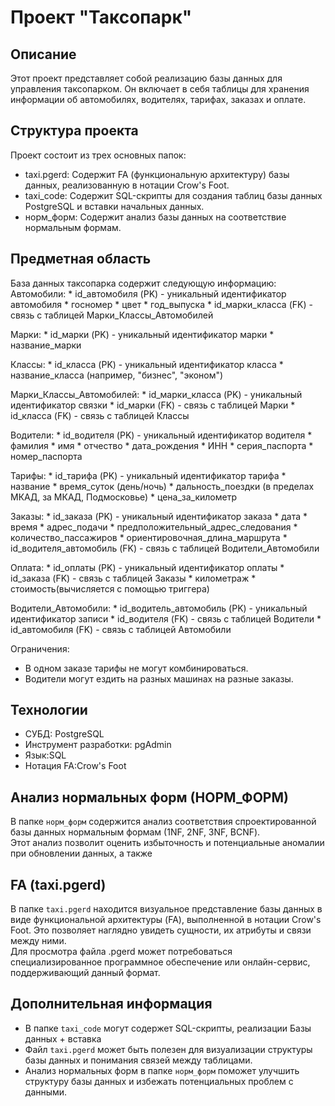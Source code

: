 # Проект "Таксопарк"

## Описание

Этот проект представляет собой реализацию базы данных для управления таксопарком. Он включает в себя таблицы для хранения информации 
об автомобилях, водителях, тарифах, заказах и оплате.

## Структура проекта

Проект состоит из трех основных папок:

* taxi.pgerd: Содержит FA (функциональную архитектуру) базы данных, реализованную в нотации Crow's Foot.
* taxi_code: Содержит SQL-скрипты для создания таблиц базы данных PostgreSQL и вставки начальных данных.
* норм_форм: Содержит анализ базы данных на соответствие нормальным формам.

## Предметная область

База данных таксопарка содержит следующую информацию:
  Автомобили:
    *   id_автомобиля (PK) - уникальный идентификатор автомобиля
    *   госномер
    *   цвет
    *   год_выпуска
    *   id_марки_класса (FK) - связь с таблицей Марки_Классы_Автомобилей

  Марки:
    *   id_марки (PK) - уникальный идентификатор марки
    *   название_марки

  Классы:
    *   id_класса (PK) - уникальный идентификатор класса
    *   название_класса (например, "бизнес", "эконом")

  Марки_Классы_Автомобилей:
    *   id_марки_класса (PK) - уникальный идентификатор связки
    *   id_марки (FK) - связь с таблицей Марки
    *   id_класса (FK) - связь с таблицей Классы

  Водители:
    *   id_водителя (PK) - уникальный идентификатор водителя
    *   фамилия
    *   имя
    *   отчество
    *   дата_рождения
    *   ИНН
    *   серия_паспорта
    *   номер_паспорта

  Тарифы:
    *   id_тарифа (PK) - уникальный идентификатор тарифа
    *   название
    *   время_суток (день/ночь)
    *   дальность_поездки (в пределах МКАД, за МКАД, Подмосковье)
    *   цена_за_километр

  Заказы:
    *   id_заказа (PK) - уникальный идентификатор заказа
    *   дата
    *   время
    *   адрес_подачи
    *   предположительный_адрес_следования
    *   количество_пассажиров
    *   ориентировочная_длина_маршрута
    *   id_водителя_автомобиль (FK) - связь с таблицей Водители_Автомобили

  Оплата:
    *   id_оплаты (PK) - уникальный идентификатор оплаты
    *   id_заказа (FK) - связь с таблицей Заказы
    *   километраж
    *   стоимость(вычисляется с помощью триггера)

  Водители_Автомобили:
    *   id_водитель_автомобиль (PK) - уникальный идентификатор записи
    *   id_водителя (FK) - связь с таблицей Водители
    *   id_автомобиля (FK) - связь с таблицей Автомобили


  Ограничения:
  * В одном заказе тарифы не могут комбинироваться.
  * Водители могут ездить на разных машинах на разные заказы.

## Технологии

  * СУБД: PostgreSQL
  * Инструмент разработки: pgAdmin
  * Язык:SQL
  * Нотация FA:Crow's Foot

## Анализ нормальных форм (НОРМ_ФОРМ)

В папке `норм_форм` содержится анализ соответствия спроектированной базы данных нормальным формам (1NF, 2NF, 3NF, BCNF).  
Этот анализ позволит оценить избыточность и потенциальные аномалии при обновлении данных, а также 

## FA (taxi.pgerd)

В папке `taxi.pgerd` находится визуальное представление базы данных в виде функциональной архитектуры (FA), 
выполненной в нотации Crow's Foot. Это позволяет наглядно увидеть сущности, их атрибуты и связи между ними.  
Для просмотра файла .pgerd может потребоваться специализированное программное обеспечение или онлайн-сервис, поддерживающий данный формат.

## Дополнительная информация
* В папке `taxi_code` могут содержет SQL-скрипты, реализации Базы данных + вставка
* Файл `taxi.pgerd` может быть полезен для визуализации структуры базы данных и понимания связей между таблицами.
* Анализ нормальных форм в папке `норм_форм` поможет улучшить структуру базы данных и избежать потенциальных проблем с данными.
